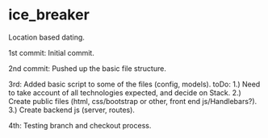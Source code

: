 # ice_breaker
Location based dating.

1st commit:
	Initial commit.

2nd commit:
	Pushed up the basic file structure.

3rd:
	Added basic script to some of the files (config, models). 
		toDo: 
		1.) Need to take account of all technologies expected, and decide on Stack.
		2.) Create public files (html, css/bootstrap or other, front end js/Handlebars?).
		3.) Create backend js (server, routes).

4th:
	Testing branch and checkout process.
